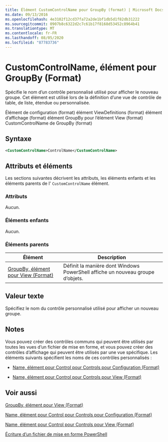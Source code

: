 ```yaml
---
title: Élément CustomControlName pour GroupBy (format) | Microsoft Docs
ms.date: 09/13/2016
ms.openlocfilehash: 4e3102f12cd37fa72a2de1bf1db5d1f82db31222
ms.sourcegitcommit: 0907b8c6322d2c7c61b17f8168d53452c8964b41
ms.translationtype: MT
ms.contentlocale: fr-FR
ms.lasthandoff: 08/05/2020
ms.locfileid: "87783736"
---
```

# <a name="customcontrolname-element-for-groupby-format"></a>CustomControlName, élément pour GroupBy (Format)

Spécifie le nom d’un contrôle personnalisé utilisé pour afficher le nouveau groupe. Cet élément est utilisé lors de la définition d’une vue de contrôle de table, de liste, étendue ou personnalisée.

Élément de configuration (format) élément ViewDefinitions (format) élément d’affichage (format) élément GroupBy pour l’élément View (format) CustomControlName de GroupBy (format)

## <a name="syntax"></a>Syntaxe

```xml
<CustomControlName>ControlName</CustomControlName>
```

## <a name="attributes-and-elements"></a>Attributs et éléments

Les sections suivantes décrivent les attributs, les éléments enfants et les éléments parents de l' `CustomControlName` élément.

### <a name="attributes"></a>Attributs

Aucun.

### <a name="child-elements"></a>Éléments enfants

Aucun.

### <a name="parent-elements"></a>Éléments parents

|Élément|Description|
|-------------|-----------------|
|[GroupBy, élément pour View (Format)](./groupby-element-for-view-format.md)|Définit la manière dont Windows PowerShell affiche un nouveau groupe d’objets.|

## <a name="text-value"></a>Valeur texte

Spécifiez le nom du contrôle personnalisé utilisé pour afficher un nouveau groupe.

## <a name="remarks"></a>Notes

Vous pouvez créer des contrôles communs qui peuvent être utilisés par toutes les vues d’un fichier de mise en forme, et vous pouvez créer des contrôles d’affichage qui peuvent être utilisés par une vue spécifique. Les éléments suivants spécifient les noms de ces contrôles personnalisés :

- [Name, élément pour Control pour Controls pour Configuration (Format)](./name-element-for-control-for-controls-for-configuration-format.md)

- [Name, élément pour Control pour Controls pour View (Format)](./name-element-for-control-for-controls-for-view-format.md)

## <a name="see-also"></a>Voir aussi

[GroupBy, élément pour View (Format)](./groupby-element-for-view-format.md)

[Name, élément pour Control pour Controls pour Configuration (Format)](./name-element-for-control-for-controls-for-configuration-format.md)

[Name, élément pour Control pour Controls pour View (Format)](./name-element-for-control-for-controls-for-view-format.md)

[Écriture d’un fichier de mise en forme PowerShell](./writing-a-powershell-formatting-file.md)
